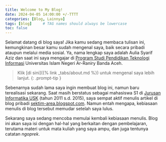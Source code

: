 ```yaml
---
title: Welcome to My Blog!
date: 2024-04-05 14:00:00 +/-TTTT
categories: [Blog, Lainnya]
tags: [blog]     # TAG names should always be lowercase
toc: false
---
```

Selamat datang di blog saya! Jika kamu sedang membaca tulisan ini, kemungkinan besar kamu sudah mengenal saya, baik secara pribadi ataupun melalui media sosial. Ya, nama lengkap saya adalah Aulia Syarif Aziz dan saat ini saya mengajar di [Program Studi Pendidikan Teknologi Informasi](https://pti.ftk.ar-raniry.ac.id/) Universitas Islam Negeri Ar-Raniry Banda Aceh.
> Klik [di sini]({% link _tabs/about.md %}) untuk mengenal saya lebih lanjut.
{: .prompt-tip }

Sebenarnya sudah lama saya ingin membuat blog ini, namun baru terealisasi sekarang. Saat masih berstatus sebagai mahasiswa S1 di [Jurusan Informatika USK](https://www.informatika.unsyiah.ac.id/) (tahun 2011 s.d. 2015), saya sempat aktif menulis artikel di blog pribadi [sektim-area.blogspot.com](https://sektim-area.blogspot.com). Namun entah mengapa, kebiasaan menulis di blog tersebut memudar setelah saya lulus.

Sekarang saya sedang mencoba memulai kembali kebiasaan menulis. Blog ini akan saya isi dengan hal-hal yang berkaitan dengan pembelajaran, terutama materi untuk mata kuliah yang saya ampu, dan juga tentunya catatan *ngoprek*.
